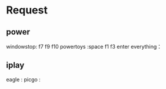 # Request

## power
windowstop:   f7 f9 f10
powertoys :space f1 f3 enter
everything： 

## iplay
 eagle :
 picgo :